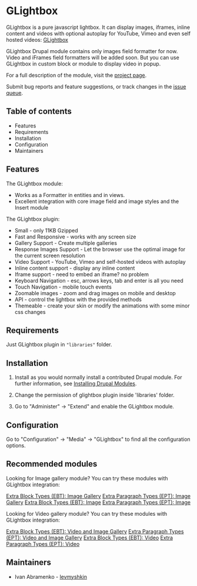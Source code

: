 # GLightbox

GLightbox is a pure javascript lightbox. It can display images, iframes,
inline content and videos with optional autoplay for YouTube, Vimeo and even self hosted videos:
[GLightbox](https://biati-digital.github.io/glightbox/)

GLightbox Drupal module contains only images field formatter for now.
Video and iFrames field formatters will be added soon. But you can use
GLightbox in custom block or module to display video in popup.

For a full description of the module, visit the
[project page](https://www.drupal.org/project/glightbox).

Submit bug reports and feature suggestions, or track changes in the
[issue queue](https://www.drupal.org/project/issues/glightbox).


## Table of contents

- Features
- Requirements
- Installation
- Configuration
- Maintainers


## Features

The GLightbox module:

- Works as a Formatter in entities and in views.
- Excellent integration with core image field and image styles and the Insert
  module

The GLightbox plugin:

- Small - only 11KB Gzipped
- Fast and Responsive - works with any screen size
- Gallery Support - Create multiple galleries
- Response Images Support - Let the browser use
  the optimal image for the current screen resolution
- Video Support - YouTube, Vimeo and self-hosted videos with autoplay
- Inline content support - display any inline content
- Iframe support - need to embed an iframe? no problem
- Keyboard Navigation - esc, arrows keys, tab and enter is all you need
- Touch Navigation - mobile touch events
- Zoomable images - zoom and drag images on mobile and desktop
- API - control the lightbox with the provided methods
- Themeable - create your skin or modify
  the animations with some minor css changes


## Requirements

Just GLightbox plugin in `"libraries"` folder.


## Installation

1. Install as you would normally install a contributed Drupal module. For further
   information, see
   [Installing Drupal Modules](https://www.drupal.org/docs/extending-drupal/installing-drupal-modules).

2. Change the permission of glightbox plugin inside 'libraries' folder.

3. Go to "Administer" -> "Extend" and enable the GLightbox module.


## Configuration

Go to "Configuration" -> "Media" -> "GLightbox" to find all the configuration options.

## Recommended modules

Looking for Image gallery module? You can try these modules with GLightbox integration:

[Extra Block Types (EBT): Image Gallery](https://www.drupal.org/project/ebt_image_gallery)
[Extra Paragraph Types (EPT): Image Gallery](https://www.drupal.org/project/ept_image_gallery)
[Extra Block Types (EBT): Image](https://www.drupal.org/project/ebt_image)
[Extra Paragraph Types (EPT): Image](https://www.drupal.org/project/ept_image)

Looking for Video gallery module? You can try these modules with GLightbox integration:

[Extra Block Types (EBT): Video and Image Gallery](https://www.drupal.org/project/ebt_video_and_image_gallery)
[Extra Paragraph Types (EPT): Video and Image Gallery](https://www.drupal.org/project/ept_video_and_image_gallery)
[Extra Block Types (EBT): Video](https://www.drupal.org/project/ebt_video)
[Extra Paragraph Types (EPT): Video](https://www.drupal.org/project/ept_video)

## Maintainers

- Ivan Abramenko - [levmyshkin](https://www.drupal.org/u/levmyshkin)
